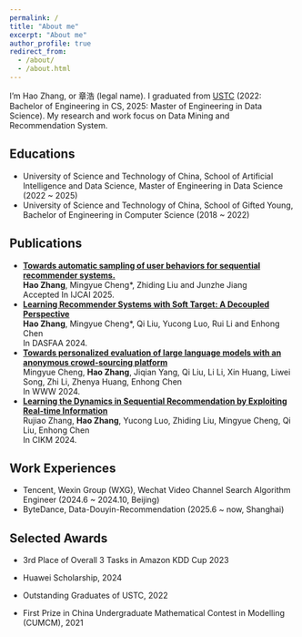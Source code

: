 ```yaml
---
permalink: /
title: "About me"
excerpt: "About me"
author_profile: true
redirect_from: 
  - /about/
  - /about.html
---
```




I’m Hao Zhang, or 章浩 (legal name). I graduated from [USTC](https://www.ustc.edu.cn/) (2022: Bachelor of Engineering in CS, 2025: Master of Engineering in Data Science).  My research and work focus on Data Mining and Recommendation System.

## Educations

- University of Science and Technology of China, School of Artificial Intelligence and Data Science, Master of Engineering in Data Science (2022 ~ 2025)
- University of Science and Technology of China, School of Gifted Young, Bachelor of Engineering in Computer Science (2018 ~ 2022)

Publications
------
- [**Towards automatic sampling of user behaviors for sequential recommender systems.**](https://arxiv.org/pdf/2311.00388)<br>
  **Hao Zhang**, Mingyue Cheng*, Zhiding Liu and Junzhe Jiang<br>Accepted In IJCAI 2025.
- [**Learning Recommender Systems with Soft Target: A Decoupled Perspective**](https://arxiv.org/pdf/2410.06536)<br>**Hao Zhang**, Mingyue Cheng*, Qi Liu, Yucong Luo, Rui Li and Enhong Chen<br>
  In DASFAA 2024.
- [**Towards personalized evaluation of large language models with an anonymous crowd-sourcing platform**](https://arxiv.org/pdf/2403.08305)<br>
  Mingyue Cheng, **Hao Zhang**, Jiqian Yang, Qi Liu, Li Li, Xin Huang, Liwei Song, Zhi Li, Zhenya Huang, Enhong Chen<br>In WWW 2024.
- [**Learning the Dynamics in Sequential Recommendation by Exploiting Real-time Information**](https://dl.acm.org/doi/abs/10.1145/3627673.3679955)<br>Rujiao Zhang, **Hao Zhang**, Yucong Luo, Zhiding Liu, Mingyue Cheng, Qi Liu, Enhong Chen<br>In CIKM 2024.

## Work Experiences

- Tencent, Wexin Group (WXG), Wechat Video Channel Search Algorithm Engineer (2024.6 ~ 2024.10, Beijing)
- ByteDance, Data-Douyin-Recommendation (2025.6 ~ now, Shanghai)

Selected Awards
------

- 3rd Place of  Overall 3 Tasks in Amazon KDD Cup 2023

- Huawei Scholarship, 2024

- Outstanding Graduates of USTC, 2022

- First Prize in China Undergraduate Mathematical Contest in Modelling (CUMCM), 2021

  
